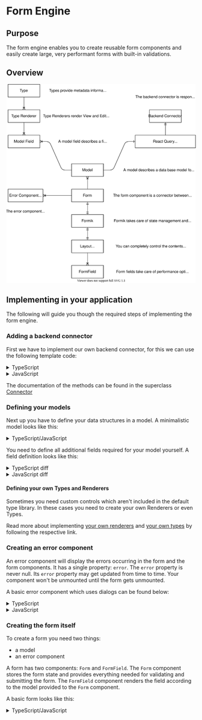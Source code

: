 # Form Engine

## Purpose

The form engine enables you to create reusable form components and easily create large, very performant forms with built-in validations.

## Overview

<p align="center">
  <img src="assets/FormEngine/Overview.svg" alt="Form Engine & Model system overview">
</p>

## Implementing in your application

The following will guide you though the required steps of implementing the form engine.

### Adding a backend connector

First we have to implement our own backend connector, for this we can use the following template code:

<details>
    <summary>TypeScript</summary>
    
```typescript
import {Connector, ModelFieldName, ResponseMeta, ModelGetResponse } from "components-care";

class BackendConnector<
  KeyT extends ModelFieldName,
  VisibilityT extends PageVisibility,
  CustomT
  > extends Connector<KeyT, VisibilityT, CustomT> {
    async index(
		params?: Partial<IDataGridLoadDataParameters>,
        model?: Model<KeyT, VisibilityT, CustomT>    
    ): Promise<[Record<KeyT, unknown>[], ResponseMeta]> {
        throw new Error("Not implemented");
    }

    async create(
        data: Record<string, unknown>,
        model?: Model<KeyT, VisibilityT, CustomT>
    ): Promise<Record<KeyT, unknown>> {
        throw new Error("Not implemented");
    }

    async read(
      id: string,
      model?: Model<KeyT, VisibilityT, CustomT>
    ): Promise<ModelGetResponse<KeyT>> {
        throw new Error("Not implemented");
    }

    async update(
        data: Record<ModelFieldName, unknown>,
        model?: Model<KeyT, VisibilityT, CustomT>
    ): Promise<Record<KeyT, unknown>> {
        throw new Error("Not implemented");
    }

    async delete(
      id: string,
      model?: Model<KeyT, VisibilityT, CustomT>
    ): Promise<void> {
        throw new Error("Not implemented");
    }
/* Only implement if your backend can handle multiple deletes in one request
	async deleteMultiple(
	  ids: string[],
	  model?: Model<KeyT, VisibilityT, CustomT>
    ): Promise<void> {
		return super.deleteMultiple(ids);
	}
*/
/* Only implement if your backend can handle delete all requests
	deleteAdvanced = async (
	  req: AdvancedDeleteRequest,
	  model?: Model<KeyT, VisibilityT, CustomT>
	) => {
        throw new Error("Not implemented");
    };
*/
/* Define if your backend supports data exporters
	dataGridExporters = undefined;
*/
}

export default BackendConnector;

````
</details>

<details>
    <summary>JavaScript</summary>

```javascript
import {Connector, ModelFieldName} from "components-care";

class BackendConnector extends Connector {
    async index(params, model) {
        throw new Error("Not implemented");
    }

    async create(data, model) {
        throw new Error("Not implemented");
    }

    async read(id, model) {
        throw new Error("Not implemented");
    }

    async update(data, model) {
        throw new Error("Not implemented");
    }

    async delete(id, model) {
        throw new Error("Not implemented");
    }
/* Only implement if your backend can handle multiple deletes in one request
	async deleteMultiple(ids, model) {
		return super.deleteMultiple(ids);
	}
*/
/* Only implement if your backend can handle delete all requests
	deleteAdvanced = async (req, model) => {
        throw new Error("Not implemented");
    };
*/
/* Define if your backend supports data exporters
	dataGridExporters = undefined;
*/
}

export default BackendConnector;
````

</details>

The documentation of the methods can be found in the superclass [Connector](../src/backend-integration/Connector/Connector.ts)

### Defining your models

Next up you have to define your data structures in a model. A minimalistic model looks like this:

<details>
	<summary>TypeScript/JavaScript</summary>
    
```typescript
import {Model, ModelDataTypeStringRendererMUI, ModelVisibilityDisabled, ModelVisibilityHidden} from "components-care";
import BackendConnector from "./BackendConnector";

const NameModel = new Model(
    "name-model-id",
    {
        id: {
            type: new ModelDataTypeStringRendererMUI(),
            visibility: {
                overview: ModelVisibilityDisabled,
                edit: ModelVisibilityHidden,
                create: ModelVisibilityDisabled,
            },
            getLabel: () => "ID",
            customData: null,
        },
    },
    new BackendConnector()
);

export default NameModel;

````


</details>

You need to define all additional fields required for your model yourself. A field definition looks like this:

<details>
	<summary>TypeScript diff</summary>

```diff
--- example.ts
+++ example-with-field.ts
@@ -14,6 +14,21 @@
             getLabel: () => "ID",
             customData: null,
         },
+        field_name: {
+            type: new ModelDataTypeStringRendererMUI(), // define your type & renderer here
+            visibility: { // modify to your liking
+                overview: ModelVisibilityDisabled,
+                edit: ModelVisibilityHidden,
+                create: ModelVisibilityDisabled,
+            },
+            getLabel: () => "Field name", // to use i18n: i18n.t.bind(null, "namespace:translation.key")
+            getDefaultValue: () => "Default value, do not define to set no default value", // supports async
+            validate: (value: string, values: Record<string, unknown>): string | null => {
+                if (value !== "valid") return "Value is not 'valid'!";
+                return null; // no validation errors
+            },
+            filterable: true, // optional, used for BackendDataGrid, defualts to false
+            sortable: true, // optional, used for BackendDataGrid, defualts to false
+            onChange: ( // optional on change hook
+                value: string,
+                model: Model<string, PageVisibility, null>,
+                setFieldValue: (field: string, value: unknown, shouldValidate?: boolean) => void
+            ): string => {
+                // you can modify the model itself in here, useful for e.g.: implementing conditional enums
+                return value;
+            },
+            getRelationModel: () => OtherModel, // required for backend connected data types. otherwise undefined
+            customData: null,
+        },
     },
     new BackendConnector()
 );
````

</details>

<details>
	<summary>JavaScript diff</summary>

```diff
--- example.js
+++ example-with-field.js
@@ -14,6 +14,21 @@
             getLabel: () => "ID",
             customData: null,
         },
+        field_name: {
+            type: new ModelDataTypeStringRendererMUI(), // define your type & renderer here
+            visibility: { // modify to your liking
+                overview: ModelVisibilityDisabled,
+                edit: ModelVisibilityHidden,
+                create: ModelVisibilityDisabled,
+            },
+            getLabel: () => "Field name", // to use i18n: i18n.t.bind(null, "namespace:translation.key")
+            getDefaultValue: () => "Default value, do not define to set no default value", // supports async
+            validate: (value, values) => {
+                if (value !== "valid") return "Value is not 'valid'!";
+                return null; // no validation errors
+            },
+            filterable: true, // optional, used for BackendDataGrid, defualts to false
+            sortable: true, // optional, used for BackendDataGrid, defualts to false
+            onChange: (value, model, setFieldValue) => { // optional on change hook
+                // you can modify the model itself in here, useful for e.g.: implementing conditional enums
+                return value;
+            },
+            getRelationModel: () => OtherModel, // required for backend connected data types. otherwise undefined
+            customData: null,
+        },
     },
     new BackendConnector()
 );
```

</details>

#### Defining your own Types and Renderers

Sometimes you need custom controls which aren't included in the default type library. In these cases you need to create your own Renderers or even Types.

Read more about implementing [your own renderers](../src/backend-integration/Model/Types/Renderers/README.md) and [your own types](../src/backend-integration/Model/Types/README.md) by following the respective link.

### Creating an error component

An error component will display the errors occurring in the form and the form components. It has a single property: `error`.
The `error` property is never null. Its `error` property may get updated from time to time.
Your component won't be unmounted until the form gets unmounted.

A basic error component which uses dialogs can be found below:

<details>
	<summary>TypeScript</summary>
	
```tsx
import React, {useEffect} from "react";
import {ErrorDialog, ErrorComponentProps, useDialogContext} from "components-care"

const ErrorComponent = (props: ErrorComponentProps) => {
    const propError = props.error;

    const [pushDialog] = useDialogContext();

    useEffect(() => {
    	pushDialog(
    		<ErrorDialog
    			title={"An error occurred"}
    			message={propError.message}
    			buttons={[
    				{
    					text: "Okay",
    					autoFocus: true,
    				},
    			]}
    		/>
    	);
    	// eslint-disable-next-line react-hooks/exhaustive-deps
    }, [propError]);

    return <></>;

};

export default React.memo(ErrorComponent);

````

</details>


<details>
	<summary>JavaScript</summary>

```jsx
import React, {useEffect} from "react";
import {ErrorDialog, ErrorComponentProps, useDialogContext} from "components-care"

const ErrorComponent = (props) => {
	const propError = props.error;

	const [pushDialog] = useDialogContext();

	useEffect(() => {
		pushDialog(
			<ErrorDialog
				title={"An error occurred"}
				message={propError.message}
				buttons={[
					{
						text: "Okay",
						autoFocus: true,
					},
				]}
			/>
		);
		// eslint-disable-next-line react-hooks/exhaustive-deps
	}, [propError]);

	return <></>;
};

export default React.memo(ErrorComponent);
````

</details>

### Creating the form itself

To create a form you need two things:

- a model
- an error component

A form has two components: `Form` and `FormField`.
The `Form` component stores the form state and provides everything needed for validating and submitting the form.
The `FormField` component renders the field according to the model provided to the `Form` component.

A basic form looks like this:

<details>
	<summary>TypeScript/JavaScript</summary>

```tsx
<Form
	model={NameModel}
	id={null || "id"} // null for create new, "id" for edit existing
	errorComponent={ErrorComponent}
	renderConditionally
>
	{({ isSubmitting, values, submit }) => (
		<>
			<FormField name={"field-name"} />
			<Button
				disabled={isSubmitting}
				onClick={async () => {
					try {
						await submit();
						console.log("Submitted");
					} catch (e) {
						console.log("Validation errors:", e);
					}
				}}
			/>
		</>
	)}
</Form>
```

</details>
